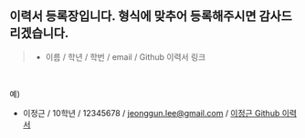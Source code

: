 ## 이력서 등록장입니다. 형식에 맞추어 등록해주시면 감사드리겠습니다.

>  - 이름 / 학년 / 학번 / email / Github 이력서 링크
<br>

예)

  - 이정근 / 10학년 / 12345678 / jeonggun.lee@gmail.com / [이정근 Github 이력서](https://github.com/jeonggunlee/jeonggunlee.github.io)
  

